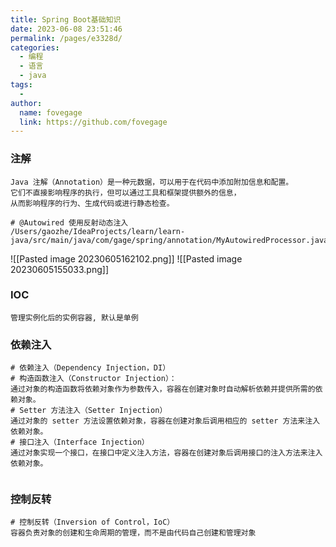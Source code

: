 ```yaml
---
title: Spring Boot基础知识
date: 2023-06-08 23:51:46
permalink: /pages/e3328d/
categories:
  - 编程
  - 语言
  - java
tags:
  - 
author: 
  name: fovegage
  link: https://github.com/fovegage
---
```

### 注解
```
Java 注解（Annotation）是一种元数据，可以用于在代码中添加附加信息和配置。
它们不直接影响程序的执行，但可以通过工具和框架提供额外的信息，
从而影响程序的行为、生成代码或进行静态检查。

# @Autowired 使用反射动态注入
/Users/gaozhe/IdeaProjects/learn/learn-java/src/main/java/com/gage/spring/annotation/MyAutowiredProcessor.java
```
![[Pasted image 20230605162102.png]]
![[Pasted image 20230605155033.png]]
### IOC
```
管理实例化后的实例容器, 默认是单例
```
### 依赖注入
```
# 依赖注入（Dependency Injection，DI）  
# 构造函数注入（Constructor Injection）：  
通过对象的构造函数将依赖对象作为参数传入，容器在创建对象时自动解析依赖并提供所需的依赖对象。  
# Setter 方法注入（Setter Injection）  
通过对象的 setter 方法设置依赖对象，容器在创建对象后调用相应的 setter 方法来注入依赖对象。  
# 接口注入（Interface Injection）  
通过对象实现一个接口，在接口中定义注入方法，容器在创建对象后调用接口的注入方法来注入依赖对象。  
  
```
### 控制反转
```
# 控制反转（Inversion of Control，IoC）  
容器负责对象的创建和生命周期的管理，而不是由代码自己创建和管理对象
```